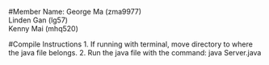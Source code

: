 #Member Name:
George Ma (zma9977)<br>
Linden Gan (lg57)<br>
Kenny Mai (mhq520)<br>


#Compile Instructions
		1. If running with terminal, move directory to where the java file belongs.
		2. Run the java file with the command: java Server.java